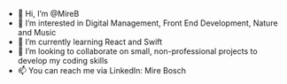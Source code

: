 - 👋 Hi, I’m @MireB
- 👀 I’m interested in Digital Management, Front End Development, Nature and Music
- 🌱 I’m currently learning React and Swift
- 💞️ I’m looking to collaborate on small, non-professional projects to develop my coding skills
- 📫 You can reach me via LinkedIn: Mire Bosch

<!---
MireB/MireB is a ✨ special ✨ repository because its `README.md` (this file) appears on your GitHub profile.
You can click the Preview link to take a look at your changes.
--->
